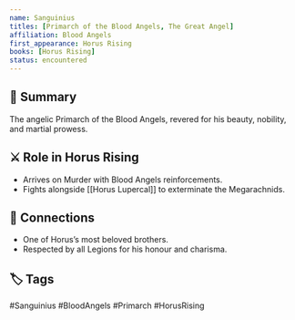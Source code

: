 ```yaml
---
name: Sanguinius
titles: [Primarch of the Blood Angels, The Great Angel]
affiliation: Blood Angels
first_appearance: Horus Rising
books: [Horus Rising]
status: encountered
---
```


## 🧠 Summary
The angelic Primarch of the Blood Angels, revered for his beauty, nobility, and martial prowess.

## ⚔️ Role in Horus Rising
- Arrives on Murder with Blood Angels reinforcements.
- Fights alongside [[Horus Lupercal]] to exterminate the Megarachnids.

## 🔗 Connections
- One of Horus’s most beloved brothers.
- Respected by all Legions for his honour and charisma.

## 🏷︎ Tags
#Sanguinius #BloodAngels #Primarch #HorusRising